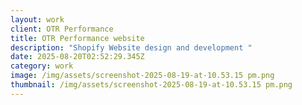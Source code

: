 ```yaml
---
layout: work
client: OTR Performance
title: OTR Performance website
description: "Shopify Website design and development "
date: 2025-08-20T02:52:29.345Z
category: work
image: /img/assets/screenshot-2025-08-19-at-10.53.15 pm.png
thumbnail: /img/assets/screenshot-2025-08-19-at-10.53.15 pm.png
---
```

